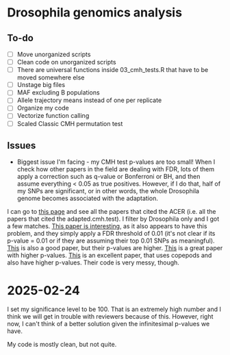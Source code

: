 # Drosophila genomics analysis

## To-do
- [ ] Move unorganized scripts
- [ ] Clean code on unorganized scripts
- [ ] There are universal functions inside 03_cmh_tests.R that have to be moved somewhere else
- [ ] Unstage big files
- [ ] MAF excluding B populations
- [ ] Allele trajectory means instead of one per replicate
- [ ] Organize my code
- [ ] Vectorize function calling
- [ ] Scaled Classic CMH permutation test

## Issues
 - Biggest issue I'm facing - my CMH test p-values are too small! When I check how other papers in the field are dealing with FDR, lots of them apply a correction such as q-value or Bonferroni or BH, and then assume everything < 0.05 as true positives. However, if I do that, half of my SNPs are significant, or in other words, the whole Drosophila genome becomes associated with the adaptation.

I can go to [this page](https://scholar.google.com/scholar?hl=en&as_sdt=5%2C38&sciodt=0%2C38&cites=4613566741279609699&scipsc=1&q=drosophila&btnG=) and see all the papers that cited the ACER (i.e. all the papers that cited the adapted.cmh.test).
I filter by Drosophila only and I got a few matches.
[This paper is interesting](https://www.biorxiv.org/content/10.1101/2024.02.08.579525v1.full.pdf), as it also appears to have this problem, and they simply apply a FDR threshold of 0.01 (it's not clear if its p-value = 0.01 or if they are assuming their top 0.01 SNPs as meaningful).
[This](https://academic.oup.com/genetics/article/224/3/iyad050/7085646) is also a good paper, but their p-values are higher.
[This](https://link.springer.com/article/10.1186/s13059-021-02425-9) is a great paper with higher p-values.
[This](https://www.nature.com/articles/s41467-022-31622-8#data-availability) is an excellent paper, that uses copepods and also have higher p-values. Their code is very messy, though.

# 2025-02-24
I set my significance level to be 100. That is an extremely high number and I think we will get in trouble with reviewers because of this. However, right now, I can't think of a better solution given the infinitesimal p-values we have.

My code is mostly clean, but not quite.